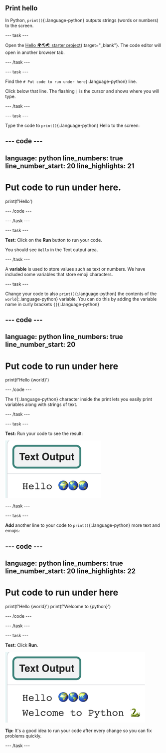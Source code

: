 ## Print hello

In Python, `print()`{:.language-python} outputs strings (words or numbers) to the screen.

--- task ---

Open the [Hello 🌍🌎🌏 starter project](https://editor.raspberrypi.org/en/projects/hello-world-starter){:target="_blank"}. The code editor will open in another browser tab.

--- /task ---

--- task ---

Find the `# Put code to run under here`{:.language-python} line.

Click below that line. The flashing `|` is the cursor and shows where you will type.

--- /task ---

--- task ---

Type the code to `print()`{:.language-python} Hello to the screen:

--- code ---
---
language: python
line_numbers: true
line_number_start: 20
line_highlights: 21
---
# Put code to run under here.
print(f'Hello')

--- /code ---

--- /task ---

--- task ---

**Test:** Click on the **Run** button to run your code. 

You should see `Hello` in the Text output area.

--- /task ---

A **variable** is used to store values such as text or numbers. We have included some variables that store emoji characters.

--- task ---

Change your code to also `print()`{:.language-python} the contents of the `world`{:.language-python} variable. You can do this by adding the variable name in curly brackets `{}`{:.language-python}


--- code ---
---
language: python
line_numbers: true
line_number_start: 20
---
# Put code to run under here
print(f'Hello {world}')

--- /code --- 

The `f`{:.language-python} character inside the print lets you easily print variables along with strings of text.

--- /task ---

--- task ---

**Test:** Run your code to see the result:

![The updated line of code in the code area with the word 'Hello' followed by three world emojis showing in the output area.](images/run_hello_world.png)

--- /task ---

--- task ---

**Add** another line to your code to `print()`{:.language-python} more text and emojis:

--- code ---
---
language: python
line_numbers: true
line_number_start: 20
line_highlights: 22
---
# Put code to run under here
print(f'Hello {world}')
print(f'Welcome to {python}')

--- /code ---

--- /task ---

--- task ---

**Test:** Click **Run**. 

![The additional line of code in the code editor with the word 'Hello' followed by three world emojis and the words 'Welcome to' followed by an emoji snake and keyboard showing in the output area.](images/run_multiple.png)

**Tip:** It's a good idea to run your code after every change so you can fix problems quickly.


--- /task ---


